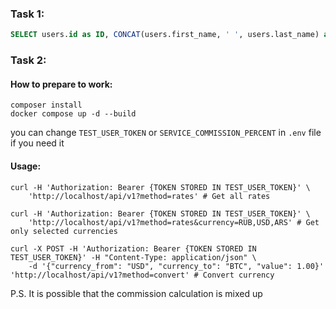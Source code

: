 ### Task 1:
```sql
SELECT users.id as ID, CONCAT(users.first_name, ' ', users.last_name) as Name, books.author as Author, GROUP_CONCAT(books.name) as Books FROM users JOIN user_books ON user_books.user_id = users.id JOIN books ON books.id = user_books.book_id WHERE (YEAR(CURRENT_DATE) - YEAR(users.birthday)) BETWEEN 7 AND 17 GROUP BY books.author, users.id HAVING COUNT(books.id) = 2 AND COUNT(DISTINCT(books.author)) = 1;
```

### Task 2:
#### How to prepare to work:
```shell
composer install
docker compose up -d --build
```
you can change `TEST_USER_TOKEN` or `SERVICE_COMMISSION_PERCENT` in `.env` file if you need it

#### Usage:
```shell
curl -H 'Authorization: Bearer {TOKEN STORED IN TEST_USER_TOKEN}' \
    'http://localhost/api/v1?method=rates' # Get all rates
```
```shell
curl -H 'Authorization: Bearer {TOKEN STORED IN TEST_USER_TOKEN}' \
    'http://localhost/api/v1?method=rates&currency=RUB,USD,ARS' # Get only selected currencies
```
```shell
curl -X POST -H 'Authorization: Bearer {TOKEN STORED IN TEST_USER_TOKEN}' -H "Content-Type: application/json" \
    -d '{"currency_from": "USD", "currency_to": "BTC", "value": 1.00}' 'http://localhost/api/v1?method=convert' # Convert currency
```

P.S. It is possible that the commission calculation is mixed up